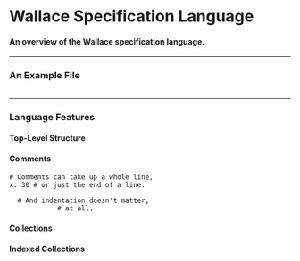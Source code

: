 # Wallace Specification Language
#### An overview of the Wallace specification language.

--------------------------------------------------------------------------------
### An Example File

```

```

--------------------------------------------------------------------------------
### Language Features

#### Top-Level Structure

#### Comments

```
# Comments can take up a whole line,
x: 30 # or just the end of a line.

  # And indentation doesn't matter,
            # at all.
```

#### Collections

#### Indexed Collections
